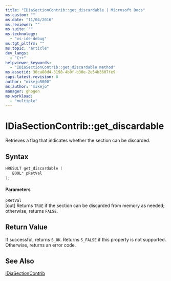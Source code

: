 ```yaml
---
title: "IDiaSectionContrib::get_discardable | Microsoft Docs"
ms.custom: ""
ms.date: "11/04/2016"
ms.reviewer: ""
ms.suite: ""
ms.technology: 
  - "vs-ide-debug"
ms.tgt_pltfrm: ""
ms.topic: "article"
dev_langs: 
  - "C++"
helpviewer_keywords: 
  - "IDiaSectionContrib::get_discardable method"
ms.assetid: 30ca88d4-3198-4b0f-b30e-2e54b3607fe9
caps.latest.revision: 8
author: "mikejo5000"
ms.author: "mikejo"
manager: ghogen
ms.workload: 
  - "multiple"
---
```

# IDiaSectionContrib::get_discardable
Retrieves a flag that indicates whether the section can be discarded.  
  
## Syntax  
  
```C++  
HRESULT get_discardable (   
   BOOL* pRetVal  
);  
```  
  
#### Parameters  
 `pRetVal`  
 [out] Returns `TRUE` if the section can be discarded from memory as needed; otherwise, returns `FALSE`.  
  
## Return Value  
 If successful, returns `S_OK`. Returns `S_FALSE` if this property is not supported. Otherwise, returns an error code.  
  
## See Also  
 [IDiaSectionContrib](../../debugger/debug-interface-access/idiasectioncontrib.md)